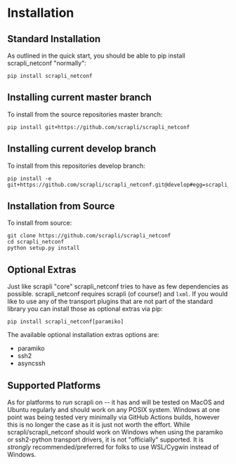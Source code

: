 # Installation


## Standard Installation

As outlined in the quick start, you should be able to pip install scrapli_netconf "normally":

```
pip install scrapli_netconf
```


## Installing current master branch

To install from the source repositories master branch:

```
pip install git+https://github.com/scrapli/scrapli_netconf
```


## Installing current develop branch

To install from this repositories develop branch:

```
pip install -e git+https://github.com/scrapli/scrapli_netconf.git@develop#egg=scrapli_netconf
```


## Installation from Source

To install from source:

```
git clone https://github.com/scrapli/scrapli_netconf
cd scrapli_netconf
python setup.py install
```


## Optional Extras

Just like scrapli "core" scrapli_netconf tries to have as few dependencies as possible. scrapli_netconf requires 
scrapli (of course!) and `lxml`. If you would like to use any of the transport plugins that are not part of the 
standard library you can install those as optional extras via pip:

```
pip install scrapli_netconf[paramiko]
```

The available optional installation extras options are:

- paramiko
- ssh2
- asyncssh


## Supported Platforms

As for platforms to *run* scrapli on -- it has and will be tested on MacOS and Ubuntu regularly and should work on 
any POSIX system. Windows at one point was being tested very minimally via GitHub Actions builds, however this is no 
longer the case as it is just not worth the effort. While scrapli/scrapli_netconf should work on Windows when 
using the paramiko or ssh2-python transport drivers, it is not "officially" supported. It is *strongly* 
recommended/preferred for folks to use WSL/Cygwin instead of Windows.
